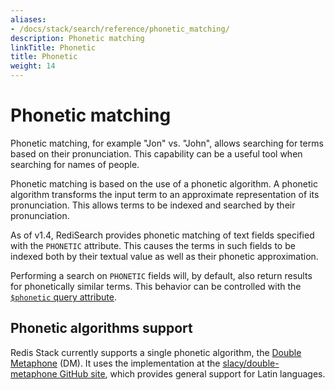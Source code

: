 ```yaml
---
aliases:
- /docs/stack/search/reference/phonetic_matching/
description: Phonetic matching
linkTitle: Phonetic
title: Phonetic
weight: 14
---
```


# Phonetic matching

Phonetic matching, for example "Jon" vs. "John", allows searching for terms based on their pronunciation. This capability can be a useful tool when searching for names of people.

Phonetic matching is based on the use of a phonetic algorithm. A phonetic algorithm transforms the input term to an approximate representation of its pronunciation. This allows terms to be indexed and searched by their pronunciation.

As of v1.4, RediSearch provides phonetic matching of text fields specified with the `PHONETIC` attribute. This causes the terms in such fields to be indexed both by their textual value as well as their phonetic approximation.

Performing a search on `PHONETIC` fields will, by default, also return results for phonetically similar terms. This behavior can be controlled with the [`$phonetic` query attribute](/docs/interact/search-and-query/query/#query-attributes).

## Phonetic algorithms support

Redis Stack currently supports a single phonetic algorithm, the [Double Metaphone](https://en.wikipedia.org/wiki/Metaphone#Double_Metaphone) (DM). It uses the implementation at the [slacy/double-metaphone GitHub site](https://github.com/slacy/double-metaphone), which provides general support for Latin languages.
